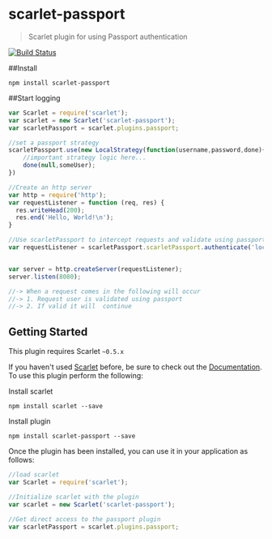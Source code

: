 scarlet-passport
================

> Scarlet plugin for using Passport authentication


[![Build Status](https://travis-ci.org/scarletjs/scarlet-passport.png?branch=master)](https://travis-ci.org/scarletjs/scarlet-passport)

##Install

`npm install scarlet-passport`

##Start logging

```javascript
var Scarlet = require('scarlet');
var scarlet = new Scarlet('scarlet-passport');
var scarletPassport = scarlet.plugins.passport;

//set a passport strategy
scarletPassport.use(new LocalStrategy(function(username,password,done){
	//important strategy logic here...
	done(null,someUser);
})

//Create an http server
var http = require('http');
var requestListener = function (req, res) {
  res.writeHead(200);
  res.end('Hello, World!\n');
}

//Use scarletPassport to intercept requests and validate using passport
var requestListener = scarletPassport.scarletPassport.authenticate('local',{}, requestListener);


var server = http.createServer(requestListener);
server.listen(8080);

//-> When a request comes in the following will occur
//-> 1. Request user is validated using passport 
//-> 2. If valid it will  continue
```

## Getting Started
This plugin requires Scarlet `~0.5.x`

If you haven't used [Scarlet](https://github.com/scarletjs/scarlet) before, be sure to check out the [Documentation](https://github.com/scarletjs/scarlet).  To use this plugin perform the following:

Install scarlet
```shell
npm install scarlet --save
```

Install plugin
```shell
npm install scarlet-passport --save
```

Once the plugin has been installed, you can use it in your application as follows:

```js
//load scarlet
var Scarlet = require('scarlet');

//Initialize scarlet with the plugin
var scarlet = new Scarlet('scarlet-passport');

//Get direct access to the passport plugin
var scarletPassport = scarlet.plugins.passport;
```